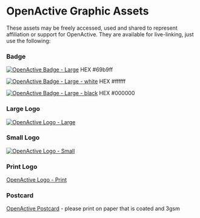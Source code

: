 # OpenActive Graphic Assets

These assets may be freely accessed, used and shared to represent affiliation or support for OpenActive. They are available for live-linking, just use the following:

### Badge
[![OpenActive Badge - Large](https://www.openactive.io/assets/New-OpenActive-Logo-final.png)](https://www.openactive.io/assets/New-OpenActive-Logo-final.png)
HEX #69b9ff

[![OpenActive Badge - Large - white](https://www.openactive.io/assets/New-OpenActive-Logo-final.png)](https://www.openactive.io/assets/New-OpenActive-Logo-final.png)
HEX #ffffff

[![OpenActive Badge - Large - black](https://www.openactive.io/assets/New-OpenActive-Logo-final.png)](https://www.openactive.io/assets/New-OpenActive-Logo-final.png)
HEX #000000

### Large Logo
[![OpenActive Logo - Large](https://www.openactive.io/assets/New-OpenActive-Logo-Landscape-Large.png)](https://www.openactive.io/assets/New-OpenActive-Logo-Landscape-Large.png)

### Small Logo
[![OpenActive Logo - Small](https://www.openactive.io/assets/New-OpenActive-Landscape-Logo-Small.png)](https://www.openactive.io/assets/New-OpenActive-Landscape-Logo-Small.png)

### Print Logo
[OpenActive Logo - Print](https://www.openactive.io/assets/openactive-print.eps)

### Postcard
[OpenActive Postcard](https://www.openactive.io/assets/openactive-postcard.pdf) - please print on paper that is coated and 3gsm
